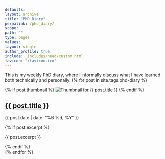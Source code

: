 ```yaml
---
defaults:
layout: archive
title: "PhD Diary"
permalink: /phd_diary/
scope:
path: ""
type: pages
values:
layout: single
author_profile: true
include: _includes/head/custom.html
favicon: "/favicon.ico"
---
```

This is my weekly PhD diary, where I informally discuss what I have learned both technically and personally.
{% for post in site.tags.phd-diary %}
  <article class="post">
    <div class="post-content-thumbnail">
      {% if post.thumbnail %}
        <img src="{{ post.thumbnail }}" alt="Thumbnail for {{ post.title }}" class="post-thumbnail">
      {% endif %}
      <div class="post-content">
        <h2><a href="{{ post.url }}">{{ post.title }}</a></h2>
        <p class="post-meta">
          <i class="fa fa-calendar"></i> <time datetime="{{ post.date | date_to_xmlschema }}">{{ post.date | date: "%B %d, %Y" }}</time>
        </p>  
        {% if post.excerpt %}
          <p>{{ post.excerpt }}</p>
        {% endif %}
      </div>
    </div>
  </article>
{% endfor %}

